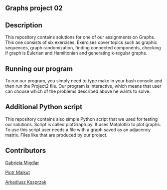 ## Graphs project 02

## Description
This repository contains solutions for one of our assignments on Graphs. This one consists of six exercises. Exercises cover topics such as graphic sequences, graph randomization, finding connected components, checking if graph is Eulerian and Hamiltonian and generating k-regular graphs. 

## Running our program
To run our program, you simply need to type make in your bash console and then run the Project2 file. Our program is interactive, which means that user can choose which of the problems described above he wants to solve. 

## Additional Python script
This repository contains also simple Python script that we used for testing our solutions. Script is called plotGraph.py. It uses Matplotlib to plot graphs. To use this script user needs a file with a graph saved as an adjacency matrix. Files like that are produced by our project.

## Contributors

[Gabriela Międlar](https://github.com/gabrysiam8)

[Piotr Majkut](https://github.com/MajkutP)

[Arkadiusz Kasprzak](https://github.com/arokasprz100)